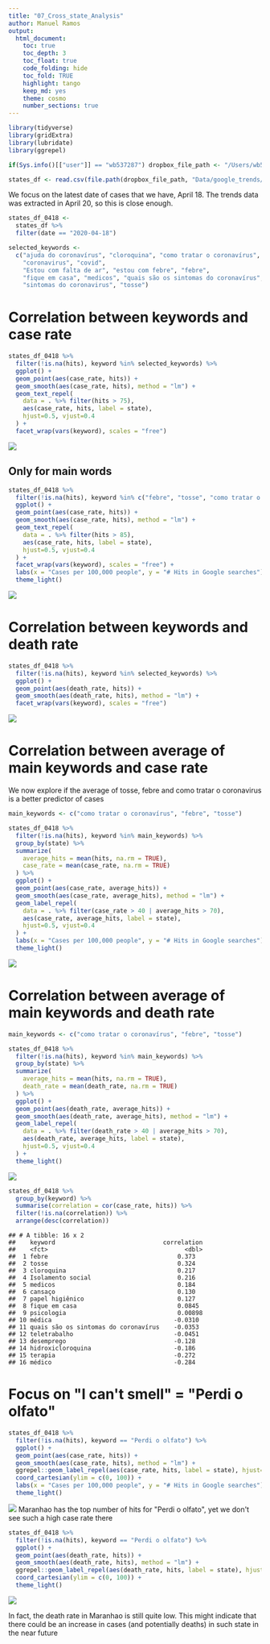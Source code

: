 ```yaml
---
title: "07_Cross_state_Analysis"
author: Manuel Ramos
output: 
  html_document:
    toc: true
    toc_depth: 3
    toc_float: true
    code_folding: hide
    toc_fold: TRUE
    highlight: tango
    keep_md: yes
    theme: cosmo
    number_sections: true
---
```






```r
library(tidyverse)
library(gridExtra)
library(lubridate)
library(ggrepel)

if(Sys.info()[["user"]] == "wb537287") dropbox_file_path <- "/Users/wb537287/Dropbox/COVID Social Media Analysis"

states_df <- read.csv(file.path(dropbox_file_path, "Data/google_trends/FinalData/brazil_crosstates_clean.csv"))
```

We focus on the latest date of cases that we have, April 18. The trends data was extracted in April 20, so this is close enough. 


```r
states_df_0418 <- 
  states_df %>% 
  filter(date == "2020-04-18") 

selected_keywords <- 
  c("ajuda do coronavírus", "cloroquina", "como tratar o coronavírus", 
    "coronavirus", "covid", 
    "Estou com falta de ar", "estou com febre", "febre", 
    "fique em casa", "medicos", "quais são os sintomas do coronavírus", 
    "sintomas do coronavirus", "tosse")
```


# Correlation between keywords and case rate


```r
states_df_0418 %>%
  filter(!is.na(hits), keyword %in% selected_keywords) %>% 
  ggplot() + 
  geom_point(aes(case_rate, hits)) +
  geom_smooth(aes(case_rate, hits), method = "lm") +
  geom_text_repel(
    data = . %>% filter(hits > 75), 
    aes(case_rate, hits, label = state), 
    hjust=0.5, vjust=0.4
  ) +  
  facet_wrap(vars(keyword), scales = "free")
```

![](07_Cross_State_Analysis_files/figure-html/unnamed-chunk-3-1.png)<!-- -->

## Only for main words


```r
states_df_0418 %>%
  filter(!is.na(hits), keyword %in% c("febre", "tosse", "como tratar o coronavírus")) %>% 
  ggplot() + 
  geom_point(aes(case_rate, hits)) +
  geom_smooth(aes(case_rate, hits), method = "lm") +
  geom_text_repel(
    data = . %>% filter(hits > 85), 
    aes(case_rate, hits, label = state), 
    hjust=0.5, vjust=0.4
  ) +  
  facet_wrap(vars(keyword), scales = "free") + 
  labs(x = "Cases per 100,000 people", y = "# Hits in Google searches") +
  theme_light()
```

![](07_Cross_State_Analysis_files/figure-html/unnamed-chunk-4-1.png)<!-- -->


# Correlation between keywords and death rate


```r
states_df_0418 %>%
  filter(!is.na(hits), keyword %in% selected_keywords) %>% 
  ggplot() + 
  geom_point(aes(death_rate, hits)) +
  geom_smooth(aes(death_rate, hits), method = "lm") + 
  facet_wrap(vars(keyword), scales = "free")
```

![](07_Cross_State_Analysis_files/figure-html/unnamed-chunk-5-1.png)<!-- -->

# Correlation between average of main keywords and case rate
 
We now explore if the average of tosse, febre and como tratar o coronavirus is a better predictor of cases


```r
main_keywords <- c("como tratar o coronavírus", "febre", "tosse")

states_df_0418 %>%
  filter(!is.na(hits), keyword %in% main_keywords) %>% 
  group_by(state) %>%
  summarize(
    average_hits = mean(hits, na.rm = TRUE), 
    case_rate = mean(case_rate, na.rm = TRUE)
  ) %>% 
  ggplot() + 
  geom_point(aes(case_rate, average_hits)) +
  geom_smooth(aes(case_rate, average_hits), method = "lm") + 
  geom_label_repel(
    data = . %>% filter(case_rate > 40 | average_hits > 70), 
    aes(case_rate, average_hits, label = state), 
    hjust=0.5, vjust=0.4
  ) + 
  labs(x = "Cases per 100,000 people", y = "# Hits in Google searches") +
  theme_light()
```

![](07_Cross_State_Analysis_files/figure-html/unnamed-chunk-6-1.png)<!-- -->

# Correlation between average of main keywords and death rate


```r
main_keywords <- c("como tratar o coronavírus", "febre", "tosse")

states_df_0418 %>%
  filter(!is.na(hits), keyword %in% main_keywords) %>% 
  group_by(state) %>%
  summarize(
    average_hits = mean(hits, na.rm = TRUE), 
    death_rate = mean(death_rate, na.rm = TRUE)
  ) %>% 
  ggplot() + 
  geom_point(aes(death_rate, average_hits)) +
  geom_smooth(aes(death_rate, average_hits), method = "lm") +
  geom_label_repel(
    data = . %>% filter(death_rate > 40 | average_hits > 70), 
    aes(death_rate, average_hits, label = state), 
    hjust=0.5, vjust=0.4
  ) + 
  theme_light()
```

![](07_Cross_State_Analysis_files/figure-html/unnamed-chunk-7-1.png)<!-- -->


```r
states_df_0418 %>% 
  group_by(keyword) %>% 
  summarise(correlation = cor(case_rate, hits)) %>% 
  filter(!is.na(correlation)) %>% 
  arrange(desc(correlation))
```

```
## # A tibble: 16 x 2
##    keyword                              correlation
##    <fct>                                      <dbl>
##  1 febre                                    0.373  
##  2 tosse                                    0.324  
##  3 cloroquina                               0.217  
##  4 Isolamento social                        0.216  
##  5 medicos                                  0.184  
##  6 cansaço                                  0.130  
##  7 papel higiênico                          0.127  
##  8 fique em casa                            0.0845 
##  9 psicologia                               0.00898
## 10 médica                                  -0.0310 
## 11 quais são os sintomas do coronavírus    -0.0353 
## 12 teletrabalho                            -0.0451 
## 13 desemprego                              -0.128  
## 14 hidroxicloroquina                       -0.186  
## 15 terapia                                 -0.272  
## 16 médico                                  -0.284
```
 
# Focus on "I can't smell" = "Perdi o olfato" 


```r
states_df_0418 %>% 
  filter(!is.na(hits), keyword == "Perdi o olfato") %>% 
  ggplot() + 
  geom_point(aes(case_rate, hits)) +
  geom_smooth(aes(case_rate, hits), method = "lm") + 
  ggrepel::geom_label_repel(aes(case_rate, hits, label = state), hjust=0.5, vjust=0.4) +
  coord_cartesian(ylim = c(0, 100)) + 
  labs(x = "Cases per 100,000 people", y = "# Hits in Google searches") +
  theme_light()
```

![](07_Cross_State_Analysis_files/figure-html/unnamed-chunk-9-1.png)<!-- -->
Maranhao has the top number of hits for "Perdi o olfato", yet we don't see such a high case rate there


```r
states_df_0418 %>% 
  filter(!is.na(hits), keyword == "Perdi o olfato") %>% 
  ggplot() + 
  geom_point(aes(death_rate, hits)) +
  geom_smooth(aes(death_rate, hits), method = "lm") + 
  ggrepel::geom_label_repel(aes(death_rate, hits, label = state), hjust=0.5, vjust=0.4) +
  coord_cartesian(ylim = c(0, 100)) + 
  theme_light()
```

![](07_Cross_State_Analysis_files/figure-html/unnamed-chunk-10-1.png)<!-- -->

In fact, the death rate in Maranhao is still quite low. This might indicate that there could be an increase in cases (and potentially deaths) in such state in the near future


